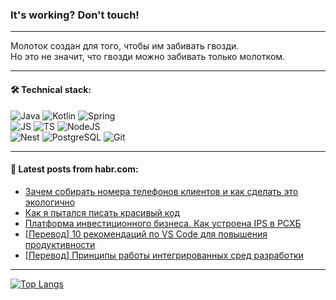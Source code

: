 ### It's working? Don't touch!

---
Молоток создан для того, чтобы им забивать гвозди. <br>
Но это не значит, что гвозди можно забивать только молотком.

---

#### 🛠️ Technical stack:

![Java](https://img.shields.io/badge/Java-informational?logo=Oracle&style=flat&logoColor=white&color=FF4500)
![Kotlin](https://img.shields.io/badge/Kotlin-informational?logo=Kotlin&style=flat&logoColor=white&color=774D97)
![Spring](https://img.shields.io/badge/SpringBoot-informational?logo=SpringBoot&style=flat&logoColor=white&color=6DB33F) <br>
![JS](https://img.shields.io/badge/JS-informational?logo=javaScript&style=flat&logoColor=black&color=F7Df1E)
![TS](https://img.shields.io/badge/TypeScript-informational?logo=typeScript&style=flat&logoColor=black&color=0667A8)
![NodeJS](https://img.shields.io/badge/NodeJS-informational?logo=node.js&style=flat&logoColor=white&color=70A760) <br>
![Nest](https://img.shields.io/badge/NestJS-informational?logo=NestJS&style=flat&logoColor=white&color=E0234E)
![PostgreSQL](https://img.shields.io/badge/PostgreSQL-informational?logo=PostgreSQL&style=flat&logoColor=white&color=DAA520)
![Git](https://img.shields.io/badge/Git-informational?logo=git&style=flat&logoColor=white&color=778899)

___

#### 💬 Latest posts from habr.com:

<!-- BLOG-POST-LIST:START -->
- [Зачем собирать номера телефонов клиентов и как сделать это экологично](https://habr.com/ru/companies/newtel/articles/765880/?utm_source=habrahabr&utm_medium=rss&utm_campaign=765880)
- [Как я пытался писать красивый код](https://habr.com/ru/articles/765870/?utm_source=habrahabr&utm_medium=rss&utm_campaign=765870)
- [Платформа инвестиционного бизнеса. Как устроена IPS в РСХБ](https://habr.com/ru/companies/rshb/articles/765838/?utm_source=habrahabr&utm_medium=rss&utm_campaign=765838)
- [[Перевод] 10 рекомендаций по VS Code для повышения продуктивности](https://habr.com/ru/companies/ruvds/articles/765182/?utm_source=habrahabr&utm_medium=rss&utm_campaign=765182)
- [[Перевод] Принципы работы интегрированных сред разработки](https://habr.com/ru/companies/piter/articles/765822/?utm_source=habrahabr&utm_medium=rss&utm_campaign=765822)
<!-- BLOG-POST-LIST:END -->

---
[![Top Langs](https://github-readme-stats-git-master-advtsetting-gmailcom.vercel.app/api/top-langs/?username=zloylis&langs_count=10&hide_title=false&title_color=e6edf3&size_weight=0.5&count_weight=0.5&layout=compact&hide_border=true&theme=dracula)](https://github.com/zloylis)

<!-- ![GitHub stats](https://github-readme-stats-git-master-advtsetting-gmailcom.vercel.app/api?username=zloylis&show_icons=true&hide_border=true&theme=dracula&hide_title=true&include_all_commits=true&count_private=true&hide=contribs&hide_rank=true) -->

